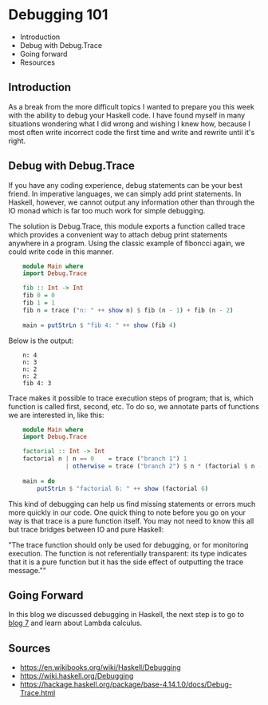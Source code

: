 # Debugging 101

* Introduction
* Debug with Debug.Trace
* Going forward
* Resources

## Introduction

As a break from the more difficult topics I wanted to prepare you this week with the ability to debug your Haskell code. I have found myself in many situations wondering what I did wrong and wishing I knew how, because I most often write incorrect code the first time and write and rewrite until it's right.

## Debug with Debug.Trace
If you have any coding experience, debug statements can be your best friend. In imperative languages, we can simply add print statements. In Haskell, however, we cannot output any information other than through the IO monad which is far too much work for simple debugging.

The solution is Debug.Trace, this module exports a function called trace which provides a convenient way to attach debug print statements anywhere in a program. Using the classic example of fiboncci again, we could write code in this manner.

```haskell
    module Main where
    import Debug.Trace

    fib :: Int -> Int
    fib 0 = 0
    fib 1 = 1
    fib n = trace ("n: " ++ show n) $ fib (n - 1) + fib (n - 2)
    
    main = putStrLn $ "fib 4: " ++ show (fib 4)
```

Below is the output:
```
    n: 4
    n: 3
    n: 2
    n: 2
    fib 4: 3
```   
Trace makes it possible to trace execution steps of program; that is, which function is called first, second, etc. To do so, we annotate parts of functions we are interested in, like this:

```haskell
    module Main where
    import Debug.Trace

    factorial :: Int -> Int
    factorial n | n == 0    = trace ("branch 1") 1
                | otherwise = trace ("branch 2") $ n * (factorial $ n - 1)
    
    main = do
        putStrLn $ "factorial 6: " ++ show (factorial 6)
```

This kind of debugging can help us find missing statements or errors much more quickly in our code. One quick thing to note before you go on your way is that trace is a pure function itself. You may not need to know this all but trace bridges between IO and pure Haskell: 

"The trace function should only be used for debugging, or for monitoring execution. The function is not referentially transparent: its type indicates that it is a pure function but it has the side effect of outputting the trace message.""

## Going Forward
In this blog we discussed debugging in Haskell, the next step is to  go to [blog 7](Blog7.md) and learn about Lambda calculus.

## Sources
* https://en.wikibooks.org/wiki/Haskell/Debugging 
* https://wiki.haskell.org/Debugging
* https://hackage.haskell.org/package/base-4.14.1.0/docs/Debug-Trace.html
